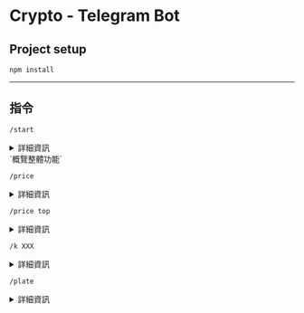 Crypto - Telegram Bot 
===

## Project setup
```
npm install
```
___
## 指令
```
/start
```
<details>
<summary>詳細資訊</summary>
` 概覽整體功能 `
</details>
`概覽整體功能`

```
/price
```
<details>
<summary>詳細資訊</summary>
</details>

```
/price top
```
<details>
<summary>詳細資訊</summary>
</details>

```
/k XXX
```
<details>
<summary>詳細資訊</summary>
</details>

```
/plate
```
<details>
<summary>詳細資訊</summary>
</details>

